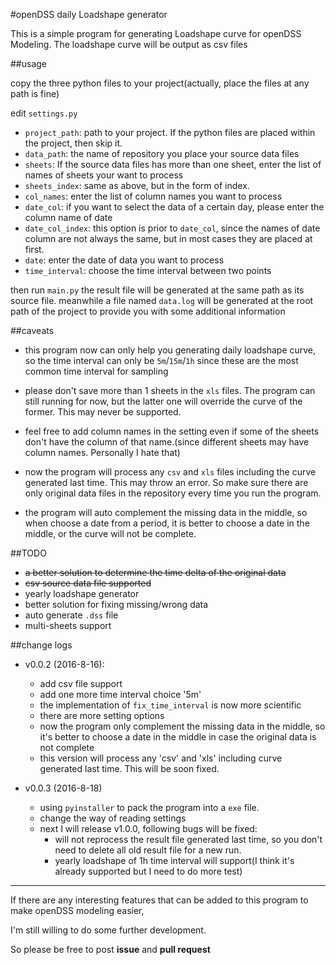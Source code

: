 #openDSS daily Loadshape generator

This is a simple program for generating Loadshape curve for openDSS Modeling.
The loadshape curve will be output as csv files

##usage

copy the three python files to your project(actually, place the files at any path is fine)

edit `settings.py`

- `project_path`: path to your project. If the python files are placed within the project, then skip it.
- `data_path`: the name of repository you place your source data files
- `sheets`: If the source data files has more than one sheet, enter the list of names of sheets your want to process
- `sheets_index`: same as above, but in the form of index.
- `col_names`: enter the list of column names you want to process
- `date_col`: if you want to select the data of a certain day, please enter the column name of date
- `date_col_index`: this option is prior to `date_col`, since the names of date column are not always the same, but in most cases they are placed at first.
- `date`: enter the date of data you want to process
- `time_interval`: choose the time interval between two points

then run `main.py`
the result file will be generated at the same path as its source file.
meanwhile a file named `data.log` will be generated at the root path of the project to provide you with some additional information

##caveats

- this program now can only help you generating daily loadshape curve, so the time interval can only be `5m`/`15m`/`1h` since these are the most common time interval for sampling

- please don't save more than 1 sheets in the `xls` files. The program can still running for now, but the latter one will override the curve of the former. This may never be supported.

- feel free to add column names in the setting even if some of the sheets don't have the column of that name.(since different sheets may have column names. Personally I hate that)

- now the program will process any `csv` and `xls` files including the curve generated last time. This may throw an error. So make sure there are only original data files in the repository every time you run the program.

- the program will auto complement the missing data in the middle, so when choose a date from a period, it is better to choose a date in the middle, or the curve will not be complete.

##TODO

- <del>a better solution to determine the time delta of the original data<del>
- <del>csv source data file supported</del>
- yearly loadshape generator
- better solution for fixing missing/wrong data
- auto generate `.dss` file
- multi-sheets support

##change logs

- v0.0.2 (2016-8-16):
  - add csv file support
  - add one more time interval choice '5m'
  - the implementation of `fix_time_interval` is now more scientific
  - there are more setting options
  - now the program only complement the missing data in the middle, so it's better to choose a date in the middle in case the original data is not complete
  - this version will process any 'csv' and 'xls' including curve generated last time. This will be soon fixed.

- v0.0.3 (2016-8-18)
  - using `pyinstaller` to pack the program into a `exe` file.
  - change the way of reading settings
  - next I will release v1.0.0, following bugs will be fixed:
    - will not reprocess the result file generated last time, so you don't need to delete all old result file for a new run.
    - yearly loadshape of 1h time interval will support(I think it's already supported but I need to do more test)

----
If there are any interesting features that can be added to this program to make openDSS modeling easier,

I'm still willing to do some further development.

So please be free to post **issue** and **pull request**
